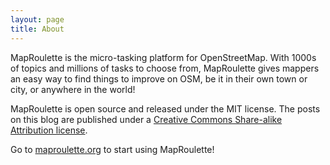 ```yaml
---
layout: page
title: About
---
```


MapRoulette is the micro-tasking platform for OpenStreetMap. With 1000s of topics and millions of tasks to choose from, MapRoulette gives mappers an easy way to find things to improve on OSM, be it in their own town or city, or anywhere in the world!

MapRoulette is open source and released under the MIT license. The posts on this blog are published under a [Creative Commons Share-alike Attribution license](https://creativecommons.org/licenses/by-sa/4.0/).

Go to [maproulette.org](https://maproulette.org/) to start using MapRoulette!

